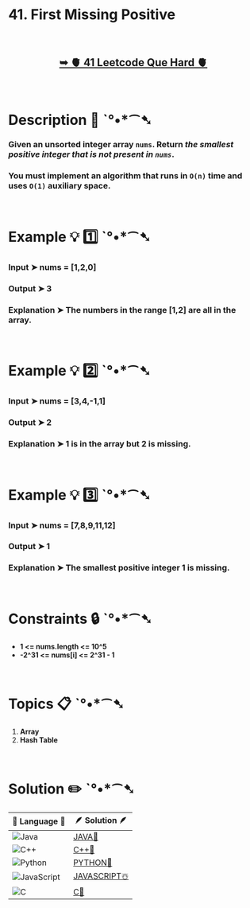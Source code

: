 # 41. First Missing Positive

</br>

<h2 align="center"> 

<a href="https://leetcode.com/problems/first-missing-positive/description/"><strong>➥ 🫀 41 Leetcode Que Hard 🫀 </strong></a>
</h2>

</br> 

# Description 📜 ˋ°•*⁀➷

### Given an unsorted integer array `nums`. Return *the smallest positive integer that is not present in `nums`*.

### You must implement an algorithm that runs in `O(n)` time and uses `O(1)` auxiliary space.



</br>

# Example 💡 1️⃣ ˋ°•*⁀➷

  ### Input  ➤ nums = [1,2,0]

  ### Output  ➤ 3

  ### Explanation  ➤ The numbers in the range [1,2] are all in the array.

</br>

# Example 💡 2️⃣ ˋ°•*⁀➷

  ### Input ➤ nums = [3,4,-1,1]

  ### Output  ➤ 2

  ### Explanation ➤ 1 is in the array but 2 is missing.


</br>

# Example 💡 3️⃣ ˋ°•*⁀➷

  ### Input ➤ nums = [7,8,9,11,12]

  ### Output  ➤ 1

  ### Explanation  ➤ The smallest positive integer 1 is missing.

</br>

# Constraints 🔒 ˋ°•*⁀➷

- **1 <= nums.length <= 10^5**
- **-2^31 <= nums[i] <= 2^31 - 1**

</br>

# Topics 📋 ˋ°•*⁀➷

1. **Array**
2. **Hash Table**


</br>

# Solution ✏️ ˋ°•*⁀➷

| 📒 Language 📒  | 🪶 Solution 🪶 |
| ------------- | ------------- |
|  ![Java](https://img.shields.io/badge/java-%23ED8B00.svg?style=for-the-badge&logo=openjdk&logoColor=white)  | [JAVA🍁](https://github.com/Prakhar-002/LEETCODE/blob/main/%F0%9F%8E%AD%20LEVEL%20wise%20que%20with%20solution%20%F0%9F%8E%AF/%F0%9F%AB%80%20Hard%2041.%20First%20Missing%20Positive%20%E2%98%83%EF%B8%8F%20%F0%9F%8D%81%20%F0%9F%8D%B0%20%F0%9F%8E%B2%20%F0%9F%92%96/%F0%9F%8D%81JAVA_41_FirstMissingPositive.java) |
|  ![C++](https://img.shields.io/badge/c++-%2300599C.svg?style=for-the-badge&logo=c%2B%2B&logoColor=white)  | [C++🎲](https://github.com/Prakhar-002/LEETCODE/blob/main/%F0%9F%8E%AD%20LEVEL%20wise%20que%20with%20solution%20%F0%9F%8E%AF/%F0%9F%AB%80%20Hard%2041.%20First%20Missing%20Positive%20%E2%98%83%EF%B8%8F%20%F0%9F%8D%81%20%F0%9F%8D%B0%20%F0%9F%8E%B2%20%F0%9F%92%96/%F0%9F%8E%B2CPP_41_FirstMissingPositive.cpp)  |
|  ![Python](https://img.shields.io/badge/python-3670A0?style=for-the-badge&logo=python&logoColor=ffdd54)    | [PYTHON🍰](https://github.com/Prakhar-002/LEETCODE/blob/main/%F0%9F%8E%AD%20LEVEL%20wise%20que%20with%20solution%20%F0%9F%8E%AF/%F0%9F%AB%80%20Hard%2041.%20First%20Missing%20Positive%20%E2%98%83%EF%B8%8F%20%F0%9F%8D%81%20%F0%9F%8D%B0%20%F0%9F%8E%B2%20%F0%9F%92%96/%F0%9F%8D%B0PYTHON_41_FirstMissingPositive.py) |
| ![JavaScript](https://img.shields.io/badge/javascript-%23323330.svg?style=for-the-badge&logo=javascript&logoColor=%23F7DF1E)   | [JAVASCRIPT☃️](https://github.com/Prakhar-002/LEETCODE/blob/main/%F0%9F%8E%AD%20LEVEL%20wise%20que%20with%20solution%20%F0%9F%8E%AF/%F0%9F%AB%80%20Hard%2041.%20First%20Missing%20Positive%20%E2%98%83%EF%B8%8F%20%F0%9F%8D%81%20%F0%9F%8D%B0%20%F0%9F%8E%B2%20%F0%9F%92%96/%E2%98%83%EF%B8%8FJAVASCRIPT_41_FirstMissingPositive.js) |
|   ![C](https://img.shields.io/badge/c-%2300599C.svg?style=for-the-badge&logo=c&logoColor=white)   | [C💖](https://github.com/Prakhar-002/LEETCODE/blob/main/%F0%9F%8E%AD%20LEVEL%20wise%20que%20with%20solution%20%F0%9F%8E%AF/%F0%9F%AB%80%20Hard%2041.%20First%20Missing%20Positive%20%E2%98%83%EF%B8%8F%20%F0%9F%8D%81%20%F0%9F%8D%B0%20%F0%9F%8E%B2%20%F0%9F%92%96/%F0%9F%92%96C_41_FirstMissingPositive.c)  |

